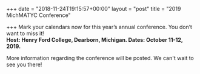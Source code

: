 +++
date = "2018-11-24T19:15:57+00:00"
layout = "post"
title = "2019 MichMATYC Conference"

+++
Mark your calendars now for this year’s annual conference. You don’t want to miss it!<br/>
**Host: Henry Ford College, Dearborn, Michigan. Dates: October 11-12, 2019.**

More information regarding the conference will be posted. We can't wait to see you there!
